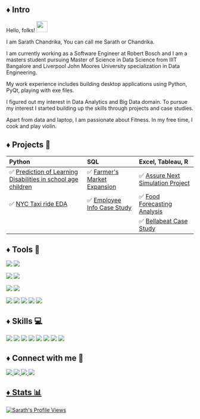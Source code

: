 ## ♦️ Intro

Hello, folks! <img src="https://raw.githubusercontent.com/MartinHeinz/MartinHeinz/master/wave.gif" width="30px">

I am Sarath Chandrika, You can call me Sarath or Chandrika. 

I am currently working as a Software Engineer at Robert Bosch and I am a masters student pursuing Master of Science in Data Science from IIIT Bangalore and Liverpool John Moores University specialization in Data Engineering. 

My work experience includes building desktop applications using Python, PyQt, playing with exe files. 

I figured out my interest in Data Analytics and Big Data domain. To pursue my interest I started building up the skills through projects and case studies. 

Apart from data and laptop, I am passionate about Fitness. In my free time, I cook and play violin. 


## ♦️ Projects 🚧


| Python | SQL | Excel, Tableau, R |
| :---       |     :---      |  :--- |
| ✅ [Prediction of Learning Disabilities in school age children](https://github.com/sarathchandrikak/Final-Year-Project) | ✅ [Farmer's Market Expansion](https://github.com/sarathchandrikak/Data-Analysis-Projects/tree/main/Farmer%20Expansion) |  ✅ [Assure Next Simulation Project](https://github.com/sarathchandrikak/Business-Analyst/tree/main/Excel)|
| ✅ [NYC Taxi ride EDA](https://github.com/sarathchandrikak/Data-Analysis-Projects/tree/main/NYC%20Taxi%20EDA)| ✅ [Employee Info Case Study](https://github.com/sarathchandrikak/sql-data-analysis/tree/main/Employee%20Info%20Case%20Study) | ✅ [Food Forecasting Analysis](https://github.com/sarathchandrikak/Food-Forecasting-Analysis)|
| | | ✅ [Bellabeat Case Study](https://github.com/sarathchandrikak/Google-Data-Analytics-Capstone/blob/main/Markdown.pdf)| 


## ♦️ Tools 🔨
![](https://img.shields.io/badge/Database-MySQL-informational?style=flat&logo=data:image/svg%2bxml;base64,<BASE64_DATA>)
![](https://img.shields.io/badge/Database-SQLServer-informational?style=flat&logo=data:image/svg%2bxml;base64,<BASE64_DATA>) 

![](https://img.shields.io/badge/DataVisualization-Tableau-informational?style=flat&logo=data:image/svg%2bxml;base64,<BASE64_DATA>)
![](https://img.shields.io/badge/DataVisualization-PowerBI-informational?style=flat&logo=data:image/svg%2bxml;base64,<BASE64_DATA>)


![](https://img.shields.io/badge/VersionControl-Git-informational?style=flat&logo=data:image/svg%2bxml;base64,<BASE64_DATA>)
![](https://img.shields.io/badge/VersionControl-BitBucket-informational?style=flat&logo=data:image/svg%2bxml;base64,<BASE64_DATA>)

![](https://img.shields.io/badge/Programming-Python-informational?style=flat&logo=data:image/svg%2bxml;base64,<BASE64_DATA>)
![](https://img.shields.io/badge/Spreadsheet-Excel-informational?style=flat&logo=data:image/svg%2bxml;base64,<BASE64_DATA>)
![](https://img.shields.io/badge/Cloud-Azure-informational?style=flat&logo=data:image/svg%2bxml;base64,<BASE64_DATA>)
![](https://img.shields.io/badge/Editor-VSCode-informational?style=flat&logo=data:image/svg%2bxml;base64,<BASE64_DATA>)
![](https://img.shields.io/badge/Frontend-PyQt-informational?style=flat&logo=data:image/svg%2bxml;base64,<BASE64_DATA>)


## ♦️ Skills 💻
![](https://img.shields.io/badge/DataAnalysis-informational?style=flat&logo=data:image/svg%2bxml;base64,<BASE64_DATA>)
![](https://img.shields.io/badge/HypothesisBuilding-informational?style=flat&logo=data:image/svg%2bxml;base64,<BASE64_DATA>)
![](https://img.shields.io/badge/Database-informational?style=flat&logo=data:image/svg%2bxml;base64,<BASE64_DATA>)
![](https://img.shields.io/badge/Statistics-informational?style=flat&logo=data:image/svg%2bxml;base64,<BASE64_DATA>)
![](https://img.shields.io/badge/ExploratoryDataAnalysis-informational?style=flat&logo=data:image/svg%2bxml;base64,<BASE64_DATA>)
![](https://img.shields.io/badge/FeatureEngineering-informational?style=flat&logo=data:image/svg%2bxml;base64,<BASE64_DATA>)
![](https://img.shields.io/badge/MachineLearning-informational?style=flat&logo=data:image/svg%2bxml;base64,<BASE64_DATA>)
![](https://img.shields.io/badge/TimeSeriesAnalysis-informational?style=flat&logo=data:image/svg%2bxml;base64,<BASE64_DATA>)


## ♦️ Connect with me 🔗
<p>
<a href="mailto:sarathchandrikaksc@gmail.com"> <img src="https://img.shields.io/badge/Gmail-D14836?style=for-the-badge&logo=gmail&logoColor=white"</a>
<a href="https://www.linkedin.com/in/sarath-chandrika-k/"> <img src="https://img.shields.io/badge/LinkedIn-0077B5?style=for-the-badge&logo=linkedin&logoColor=white"</a>
<a href="https://public.tableau.com/app/profile/sarath.chandrika.k"> <img src="https://img.shields.io/badge/Tableau-E97627?style=for-the-badge&logo=Tableau&logoColor=white"</a>
<a href="https://www.instagram.com/sarath.chandrikak/"> <img src="https://img.shields.io/badge/Instagram-E4405F?style=for-the-badge&logo=instagram&logoColor=white"</a>  
</p>
  
  
## ♦️ Stats 📊
  
![Sarath's Profile Views](https://komarev.com/ghpvc/?username=sarathchandrikak)
  
<!-- ![Sarath's GitHub stats](https://github-readme-stats.vercel.app/api?username=sarathchandrikak&show_icons=true&theme=dark) -->

